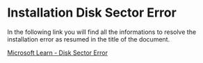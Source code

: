 # Installation Disk Sector Error

In the following link you will find all the informations to resolve the installation error as resumed in the title of the document.

[Microsoft Learn - Disk Sector Error](https://learn.microsoft.com/en-us/troubleshoot/sql/database-engine/database-file-operations/troubleshoot-os-4kb-disk-sector-size)